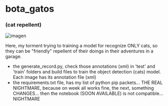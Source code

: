 # bota_gatos 
### (cat repellent)
![imagen](https://github.com/davemaster/bota_gatos/assets/1075807/5fbb900a-2f31-4085-98b4-3147a8cd265c)


Here, my torment trying to training a model for recognize ONLY cats, so they can be "friendly" repellent of their doings in their adventures in a garage.

- the generate_record.py, check those annotations (xml) in 'test' and 'train' folders and build files to train the object detection (cats) model. Each image has its annotation file (xml)
- the requirements.txt file, has my list of python pip packets... THE REAL NIGHTMARE, because on week all works fine, the next, something CHANGES... then the notebook (SOON AVAILABLE) is not compatible... NIGHTMARE
